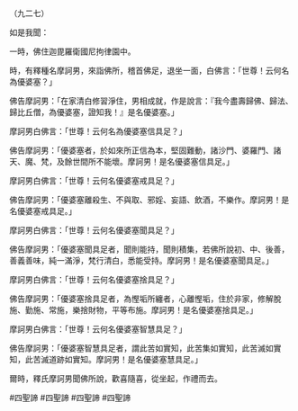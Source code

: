 （九二七）

如是我聞：

一時，佛住迦毘羅衛國尼拘律園中。

時，有釋種名摩訶男，來詣佛所，稽首佛足，退坐一面，白佛言：「世尊！云何名為優婆塞？」

佛告摩訶男：「在家清白修習淨住，男相成就，作是說言：『我今盡壽歸佛、歸法、歸比丘僧，為優婆塞，證知我！』是名優婆塞。」

摩訶男白佛言：「世尊！云何名為優婆塞信具足？」

佛告摩訶男：「優婆塞者，於如來所正信為本，堅固難動，諸沙門、婆羅門、諸天、魔、梵，及餘世間所不能壞。摩訶男！是名優婆塞信具足。」

摩訶男白佛言：「世尊！云何名優婆塞戒具足？」

佛告摩訶男：「優婆塞離殺生、不與取、邪婬、妄語、飲酒，不樂作。摩訶男！是名優婆塞戒具足。」

摩訶男白佛言：「世尊！云何名優婆塞聞具足？」

佛告摩訶男：「優婆塞聞具足者，聞則能持，聞則積集，若佛所說初、中、後善，善義善味，純一滿淨，梵行清白，悉能受持。摩訶男！是名優婆塞聞具足。」

摩訶男白佛言：「世尊！云何名優婆塞捨具足？」

佛告摩訶男：「優婆塞捨具足者，為慳垢所纏者，心離慳垢，住於非家，修解脫施、勤施、常施，樂捨財物，平等布施。摩訶男！是名優婆塞捨具足。」

摩訶男白佛言：「世尊！云何名優婆塞智慧具足？」

佛告摩訶男：「優婆塞智慧具足者，謂此苦如實知，此苦集如實知，此苦滅如實知，此苦滅道跡如實知。摩訶男！是名優婆塞慧具足。」

爾時，釋氏摩訶男聞佛所說，歡喜隨喜，從坐起，作禮而去。




#四聖諦
#四聖諦
#四聖諦
#四聖諦
